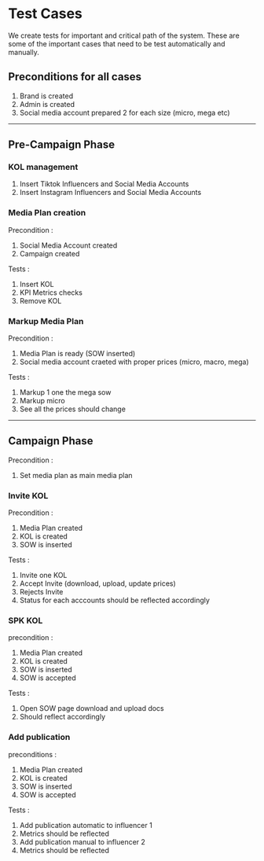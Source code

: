 # Test Cases

We create tests for important and critical path of the system.
These are some of the important cases that need to be test automatically and manually.

## Preconditions for all cases

1. Brand is created
2. Admin is created
3. Social media account prepared 2 for each size (micro, mega etc)
---

## Pre-Campaign Phase

### KOL management

1. Insert Tiktok Influencers and Social Media Accounts
2. Insert Instagram Influencers and Social Media Accounts

### Media Plan creation

Precondition :

1. Social Media Account created
2. Campaign created

Tests :
1. Insert KOL
2. KPI Metrics checks
3. Remove KOL

### Markup Media Plan

Precondition :

1. Media Plan is ready (SOW inserted)
2. Social media account craeted with proper prices (micro, macro, mega)

Tests :

1. Markup 1 one the mega sow
2. Markup micro 
3. See all the prices should change

---

## Campaign Phase

Precondition :
1. Set media plan as main media plan

### Invite KOL

Precondition :

1. Media Plan created
2. KOL is created
3. SOW is inserted

Tests :

1. Invite one KOL
2. Accept Invite (download, upload, update prices)
3. Rejects Invite
4. Status for each acccounts should be reflected accordingly

### SPK KOL

precondition :

1. Media Plan created
2. KOL is created
3. SOW is inserted
4. SOW is accepted

Tests :

1. Open SOW page download and upload docs 
2. Should reflect accordingly

### Add publication

preconditions :

1. Media Plan created
2. KOL is created
3. SOW is inserted
4. SOW is accepted

Tests :

1. Add publication automatic to influencer 1
2. Metrics should be reflected
3. Add publication manual to influencer 2
4. Metrics should be reflected


